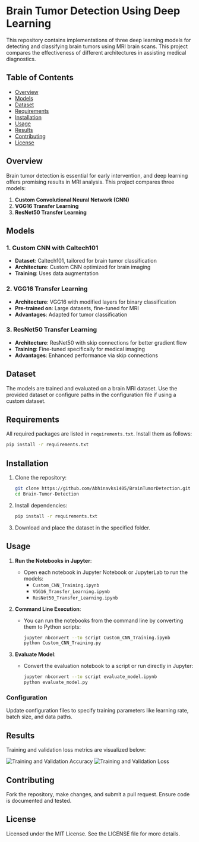 
# Brain Tumor Detection Using Deep Learning

This repository contains implementations of three deep learning models for detecting and classifying brain tumors using MRI brain scans. This project compares the effectiveness of different architectures in assisting medical diagnostics.

## Table of Contents
- [Overview](#overview)
- [Models](#models)
- [Dataset](#dataset)
- [Requirements](#requirements)
- [Installation](#installation)
- [Usage](#usage)
- [Results](#results)
- [Contributing](#contributing)
- [License](#license)

## Overview

Brain tumor detection is essential for early intervention, and deep learning offers promising results in MRI analysis. This project compares three models:
1. **Custom Convolutional Neural Network (CNN)**
2. **VGG16 Transfer Learning**
3. **ResNet50 Transfer Learning**

## Models

### 1. Custom CNN with Caltech101
- **Dataset**: Caltech101, tailored for brain tumor classification
- **Architecture**: Custom CNN optimized for brain imaging
- **Training**: Uses data augmentation

### 2. VGG16 Transfer Learning
- **Architecture**: VGG16 with modified layers for binary classification
- **Pre-trained on**: Large datasets, fine-tuned for MRI
- **Advantages**: Adapted for tumor classification

### 3. ResNet50 Transfer Learning
- **Architecture**: ResNet50 with skip connections for better gradient flow
- **Training**: Fine-tuned specifically for medical imaging
- **Advantages**: Enhanced performance via skip connections

## Dataset

The models are trained and evaluated on a brain MRI dataset. Use the provided dataset or configure paths in the configuration file if using a custom dataset.

## Requirements

All required packages are listed in `requirements.txt`. Install them as follows:

```bash
pip install -r requirements.txt
```

## Installation

1. Clone the repository:
   ```bash
   git clone https://github.com/Abhinavks1405/BrainTumorDetection.git
   cd Brain-Tumor-Detection
   ```

2. Install dependencies:
   ```bash
   pip install -r requirements.txt
   ```

3. Download and place the dataset in the specified folder.

## Usage

1. **Run the Notebooks in Jupyter**:
   - Open each notebook in Jupyter Notebook or JupyterLab to run the models:
     - `Custom_CNN_Training.ipynb`
     - `VGG16_Transfer_Learning.ipynb`
     - `ResNet50_Transfer_Learning.ipynb`

2. **Command Line Execution**:
   - You can run the notebooks from the command line by converting them to Python scripts:
     ```bash
     jupyter nbconvert --to script Custom_CNN_Training.ipynb
     python Custom_CNN_Training.py
     ```

3. **Evaluate Model**:
   - Convert the evaluation notebook to a script or run directly in Jupyter:
     ```bash
     jupyter nbconvert --to script evaluate_model.ipynb
     python evaluate_model.py
     ```

### Configuration
Update configuration files to specify training parameters like learning rate, batch size, and data paths.

## Results

Training and validation loss metrics are visualized below:

![Training and Validation Accuracy](Brain-Tumor-Detection/output.png)
![Training and Validation Loss](Brain-Tumor-Detection/output1.png)

## Contributing

Fork the repository, make changes, and submit a pull request. Ensure code is documented and tested.

## License

Licensed under the MIT License. See the LICENSE file for more details.
